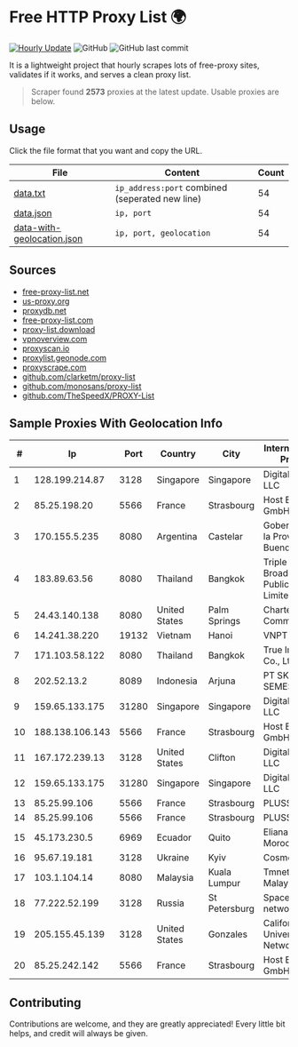 
# Free HTTP Proxy List 🌍

[![Hourly Update](https://github.com/mertguvencli/http-proxy-list/actions/workflows/main.yml/badge.svg?branch=main)](https://github.com/mertguvencli/http-proxy-list/actions/workflows/main.yml)
![GitHub](https://img.shields.io/github/license/mertguvencli/http-proxy-list)
![GitHub last commit](https://img.shields.io/github/last-commit/mertguvencli/http-proxy-list)

It is a lightweight project that hourly scrapes lots of free-proxy sites, validates if it works, and serves a clean proxy list.


> Scraper found **2573** proxies at the latest update. Usable proxies are below.

## Usage

Click the file format that you want and copy the URL.


|File|Content|Count|
|----|-------|-----|
|[data.txt](https://raw.githubusercontent.com/mertguvencli/http-proxy-list/main/proxy-list/data.txt)|`ip_address:port` combined (seperated new line)|54|
|[data.json](https://raw.githubusercontent.com/mertguvencli/http-proxy-list/main/proxy-list/data.json)|`ip, port`|54|
|[data-with-geolocation.json](https://raw.githubusercontent.com/mertguvencli/http-proxy-list/main/proxy-list/data-with-geolocation.json)|`ip, port, geolocation`|54|

## Sources

* [free-proxy-list.net](https://free-proxy-list.net)
* [us-proxy.org](https://www.us-proxy.org)
* [proxydb.net](http://proxydb.net)
* [free-proxy-list.com](https://free-proxy-list.com/?page=&port=&type%5B%5D=http&type%5B%5D=https&up_time=0&search=Search)
* [proxy-list.download](https://www.proxy-list.download/HTTP)
* [vpnoverview.com](https://vpnoverview.com/privacy/anonymous-browsing/free-proxy-servers)
* [proxyscan.io](https://www.proxyscan.io)
* [proxylist.geonode.com](https://proxylist.geonode.com/api/proxy-list?limit=300&page=1&sort_by=lastChecked&sort_type=desc&protocols=http,https)
* [proxyscrape.com](https://api.proxyscrape.com/v2/?request=displayproxies&protocol=http&timeout=10000&country=all&ssl=all&anonymity=all)
* [github.com/clarketm/proxy-list](https://raw.githubusercontent.com/clarketm/proxy-list/master/proxy-list-raw.txt)
* [github.com/monosans/proxy-list](https://raw.githubusercontent.com/monosans/proxy-list/main/proxies/http.txt)
* [github.com/TheSpeedX/PROXY-List](https://raw.githubusercontent.com/TheSpeedX/PROXY-List/master/http.txt)


## Sample Proxies With Geolocation Info

|#|Ip|Port|Country|City|Internet Service Provider|
|-|--|----|-------|----|-------------------------|
|1|128.199.214.87|3128|Singapore|Singapore|DigitalOcean, LLC|
|2|85.25.198.20|5566|France|Strasbourg|Host Europe GmbH|
|3|170.155.5.235|8080|Argentina|Castelar|Gobernacion de la Provincia de Buenos Aires|
|4|183.89.63.56|8080|Thailand|Bangkok|Triple T Broadband Public Company Limited|
|5|24.43.140.138|8080|United States|Palm Springs|Charter Communications|
|6|14.241.38.220|19132|Vietnam|Hanoi|VNPT|
|7|171.103.58.122|8080|Thailand|Bangkok|True Internet Co., Ltd.|
|8|202.52.13.2|8089|Indonesia|Arjuna|PT SKYLINE SEMESTA|
|9|159.65.133.175|31280|Singapore|Singapore|DigitalOcean, LLC|
|10|188.138.106.143|5566|France|Strasbourg|Host Europe GmbH|
|11|167.172.239.13|3128|United States|Clifton|DigitalOcean, LLC|
|12|159.65.133.175|31280|Singapore|Singapore|DigitalOcean, LLC|
|13|85.25.99.106|5566|France|Strasbourg|PLUSSERVER|
|14|85.25.99.106|5566|France|Strasbourg|PLUSSERVER|
|15|45.173.230.5|6969|Ecuador|Quito|Eliana Vanessa Morocho Oña|
|16|95.67.19.181|3128|Ukraine|Kyiv|Cosmonova|
|17|103.1.104.14|8080|Malaysia|Kuala Lumpur|Tmnet, Telekom Malaysia Bhd.|
|18|77.222.52.199|3128|Russia|St Petersburg|Spaceweb network|
|19|205.155.45.139|3128|United States|Gonzales|California State University Network|
|20|85.25.242.142|5566|France|Strasbourg|Host Europe GmbH|



## Contributing

Contributions are welcome, and they are greatly appreciated! Every
little bit helps, and credit will always be given.

